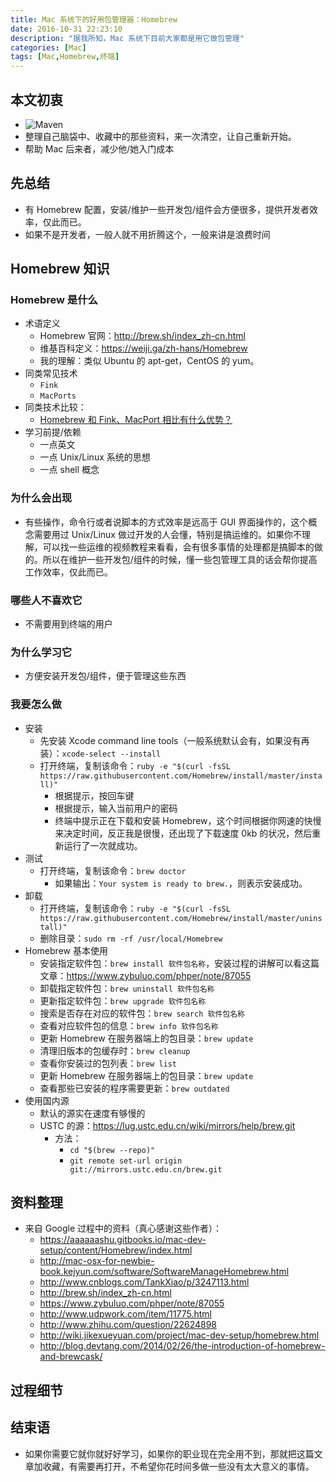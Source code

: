 ```yaml
---
title: Mac 系统下的好用包管理器：Homebrew
date: 2016-10-31 22:23:10
description: "据我所知，Mac 系统下目前大家都是用它做包管理"
categories: [Mac]
tags: [Mac,Homebrew,终端]
---
```



<!-- more -->

## 本文初衷

- ![Maven](http://img.youmeek.com/2016/maven.png)
- 整理自己脑袋中、收藏中的那些资料，来一次清空，让自己重新开始。
- 帮助 Mac 后来者，减少他/她入门成本


## 先总结

- 有 Homebrew 配置，安装/维护一些开发包/组件会方便很多，提供开发者效率，仅此而已。
- 如果不是开发者，一般人就不用折腾这个，一般来讲是浪费时间

## Homebrew 知识

### Homebrew 是什么

- 术语定义
    - Homebrew 官网：<http://brew.sh/index_zh-cn.html>
    - 维基百科定义：<https://weiji.ga/zh-hans/Homebrew>
    - 我的理解：类似 Ubuntu 的 apt-get，CentOS 的 yum。
- 同类常见技术
    - `Fink`
    - `MacPorts`
- 同类技术比较：
    - [Homebrew 和 Fink、MacPort 相比有什么优势？](http://www.zhihu.com/question/19862108)
- 学习前提/依赖
    - 一点英文
    - 一点 Unix/Linux 系统的思想
    - 一点 shell 概念

### 为什么会出现

- 有些操作，命令行或者说脚本的方式效率是远高于 GUI 界面操作的，这个概念需要用过 Unix/Linux 做过开发的人会懂，特别是搞运维的。如果你不理解，可以找一些运维的视频教程来看看，会有很多事情的处理都是搞脚本的做的。所以在维护一些开发包/组件的时候，懂一些包管理工具的话会帮你提高工作效率，仅此而已。

### 哪些人不喜欢它

- 不需要用到终端的用户


### 为什么学习它

- 方便安装开发包/组件，便于管理这些东西

### 我要怎么做

- 安装
    - 先安装 Xcode command line tools（一般系统默认会有，如果没有再装）：`xcode-select --install `
    - 打开终端，复制该命令：`ruby -e "$(curl -fsSL https://raw.githubusercontent.com/Homebrew/install/master/install)"`
        - 根据提示，按回车键
        - 根据提示，输入当前用户的密码
        - 终端中提示正在下载和安装 Homebrew，这个时间根据你网速的快慢来决定时间，反正我是很慢，还出现了下载速度 0kb 的状况，然后重新运行了一次就成功。
- 测试
    - 打开终端，复制该命令：`brew doctor`
        - 如果输出：`Your system is ready to brew.`，则表示安装成功。
- 卸载
    - 打开终端，复制该命令：`ruby -e "$(curl -fsSL https://raw.githubusercontent.com/Homebrew/install/master/uninstall)"`
    - 删除目录：`sudo rm -rf /usr/local/Homebrew`
- Homebrew 基本使用
    - 安装指定软件包：`brew install 软件包名称`，安装过程的讲解可以看这篇文章：<https://www.zybuluo.com/phper/note/87055>
    - 卸载指定软件包：`brew uninstall 软件包名称`
    - 更新指定软件包：`brew upgrade 软件包名称`
    - 搜索是否存在对应的软件包：`brew search 软件包名称`
    - 查看对应软件包的信息：`brew info 软件包名称`
    - 更新 Homebrew 在服务器端上的包目录：`brew update`
    - 清理旧版本的包缓存时：`brew cleanup`
    - 查看你安装过的包列表：`brew list`
    - 更新 Homebrew 在服务器端上的包目录：`brew update`
    - 查看那些已安装的程序需要更新：`brew outdated`
- 使用国内源
    - 默认的源实在速度有够慢的
    - USTC 的源：<https://lug.ustc.edu.cn/wiki/mirrors/help/brew.git>
        - 方法：
            - `cd "$(brew --repo)"`
            - `git remote set-url origin git://mirrors.ustc.edu.cn/brew.git`



## 资料整理

- 来自 Google 过程中的资料（真心感谢这些作者）：
    - <https://aaaaaashu.gitbooks.io/mac-dev-setup/content/Homebrew/index.html>
    - <http://mac-osx-for-newbie-book.kejyun.com/software/SoftwareManageHomebrew.html>
    - <http://www.cnblogs.com/TankXiao/p/3247113.html>
    - <http://brew.sh/index_zh-cn.html>
    - <https://www.zybuluo.com/phper/note/87055>
    - <http://www.udpwork.com/item/11775.html>
    - <http://www.zhihu.com/question/22624898>
    - <http://wiki.jikexueyuan.com/project/mac-dev-setup/homebrew.html>
    - <http://blog.devtang.com/2014/02/26/the-introduction-of-homebrew-and-brewcask/>


## 过程细节

     
## 结束语

- 如果你需要它就你就好好学习，如果你的职业现在完全用不到，那就把这篇文章加收藏，有需要再打开，不希望你花时间多做一些没有太大意义的事情。
